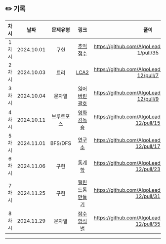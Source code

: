 ## ✏️ 기록

| 차시  |    날짜    |  문제유형  |                                     링크                                      |                        풀이                         |
| :---: | :--------: | :--------: | :---------------------------------------------------------------------------: | :-------------------------------------------------: |
| 1차시 | 2024.10.01 |    구현    | [추억 점수](https://school.programmers.co.kr/learn/courses/30/lessons/176963) | https://github.com/AlgoLeadMe/AlgoLeadMe-1/pull/35  |
| 2차시 | 2024.10.03 |    트리    |   [LCA2](https://school.programmers.co.kr/learn/courses/30/lessons/176963)    | https://github.com/AlgoLeadMe/AlgoLeadMe-12/pull/7  |
| 3차시 | 2024.10.04 |   문자열   |             [잃어버린 괄호](https://www.acmicpc.net/problem/1541)             | https://github.com/AlgoLeadMe/AlgoLeadMe-12/pull/9  |
| 4차시 | 2024.10.11 | 브루트포스 |              [영화감독 숌](https://www.acmicpc.net/problem/1436)              | https://github.com/AlgoLeadMe/AlgoLeadMe-12/pull/15 |
| 5차시 | 2024.11.01 |  BFS/DFS   |                [연구소](https://www.acmicpc.net/problem/14502)                | https://github.com/AlgoLeadMe/AlgoLeadMe-12/pull/17 |
| 6차시 | 2024.11.06 |    구현    |                [통계학](https://www.acmicpc.net/problem/2108)                 | https://github.com/AlgoLeadMe/AlgoLeadMe-12/pull/23 |
| 7차시 | 2024.11.25 |    구현    |            [팰린드롬 만들기](https://www.acmicpc.net/problem/1213)            | https://github.com/AlgoLeadMe/AlgoLeadMe-12/pull/31 |
| 8차시 | 2024.11.29 |    문자열    |            [잠수함식별](https://www.acmicpc.net/problem/2671)            | https://github.com/AlgoLeadMe/AlgoLeadMe-12/pull/35 |

---
